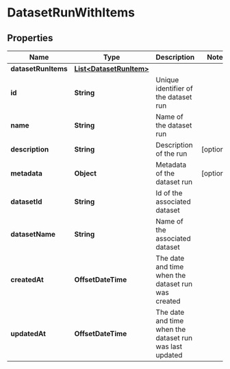 

# DatasetRunWithItems


## Properties

| Name | Type | Description | Notes |
|------------ | ------------- | ------------- | -------------|
|**datasetRunItems** | [**List&lt;DatasetRunItem&gt;**](DatasetRunItem.md) |  |  |
|**id** | **String** | Unique identifier of the dataset run |  |
|**name** | **String** | Name of the dataset run |  |
|**description** | **String** | Description of the run |  [optional] |
|**metadata** | **Object** | Metadata of the dataset run |  [optional] |
|**datasetId** | **String** | Id of the associated dataset |  |
|**datasetName** | **String** | Name of the associated dataset |  |
|**createdAt** | **OffsetDateTime** | The date and time when the dataset run was created |  |
|**updatedAt** | **OffsetDateTime** | The date and time when the dataset run was last updated |  |



